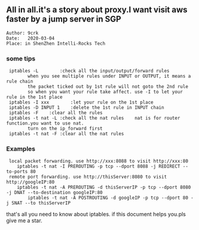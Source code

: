 ## All in all.it's a story about proxy.I want visit aws faster by a jump server in SGP
```
Author: 9crk 
Date:	2020-03-04
Place: in ShenZhen Intelli-Rocks Tech
```
### some tips
```
 iptables -L		:check all the input/output/forward rules
		when you see multiple rules under INPUT or OUTPUT, it means a rule chain
		the packet ticked out by 1st rule will not goto the 2nd rule
		so when you want your rule take affect. use -I to let your rule in the 1st place
 iptables -I xxx		:let your rule on the 1st place
 iptables -D INPUT 1	:delete the 1st rule in INPUT chain 
 iptables -F	:clear all the rules
 iptables -t nat -L	:check all the nat rules	nat is for router function.you want to use nat. 
		turn on the ip_forward first 
 iptables -t nat -F	:clear all the nat rules
```
### Examples
```
 local packet forwarding. use http://xxx:8088 to visit http://xxx:80
 	iptables -t nat -I PREROUTING -p tcp --dport 8088 -j REDIRECT --to-ports 80
 remote port forwarding. use http://thisServer:8080 to visit http://googleIP:80
	iptables -t nat -A PREROUTING -d thisServerIP -p tcp --dport 8080 -j DNAT --to-destination googleIP:80
        iptables -t nat -A POSTROUTING -d googleIP -p tcp --dport 80 -j SNAT --to thisServerIP
```
 that's all you need to know about iptables. if this document helps you.pls give me a star.

